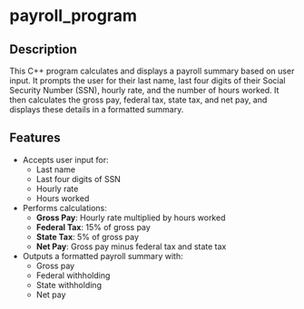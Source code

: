 # payroll_program

## Description

This C++ program calculates and displays a payroll summary based on user input. It prompts the user for their last name, last four digits of their Social Security Number (SSN), hourly rate, and the number of hours worked. It then calculates the gross pay, federal tax, state tax, and net pay, and displays these details in a formatted summary.

## Features

- Accepts user input for:
  - Last name
  - Last four digits of SSN
  - Hourly rate
  - Hours worked
- Performs calculations:
  - **Gross Pay**: Hourly rate multiplied by hours worked
  - **Federal Tax**: 15% of gross pay
  - **State Tax**: 5% of gross pay
  - **Net Pay**: Gross pay minus federal tax and state tax
- Outputs a formatted payroll summary with:
  - Gross pay
  - Federal withholding
  - State withholding
  - Net pay


